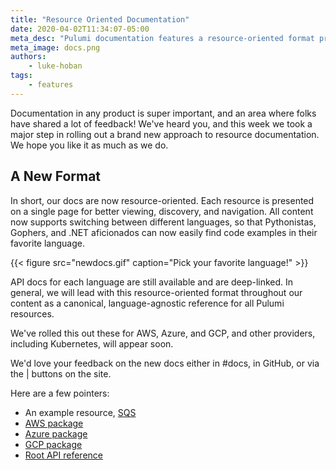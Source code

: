 ```yaml
---
title: "Resource Oriented Documentation"
date: 2020-04-02T11:34:07-05:00
meta_desc: "Pulumi documentation features a resource-oriented format presented as a single page per resource for easier reading, discovery, and navigation."
meta_image: docs.png
authors:
    - luke-hoban
tags:
    - features
---
```


Documentation in any product is super important, and an area where folks have shared a lot of feedback! We've heard you, and this week we took a major step in rolling out a brand new approach to resource documentation.  We hope you like it as much as we do.

<!--more-->

## A New Format

In short, our docs are now resource-oriented.  Each resource is presented on a single page for better viewing, discovery, and navigation. All content now supports switching between different languages, so that Pythonistas, Gophers, and .NET aficionados can now easily find code examples in their favorite language.

{{< figure src="newdocs.gif" caption="Pick your favorite language!" >}}

API docs for each language are still available and are deep-linked. In general, we will lead with this resource-oriented format throughout our content as a canonical, language-agnostic reference for all Pulumi resources.

We've rolled this out these for AWS, Azure, and GCP, and other providers, including Kubernetes, will appear soon.

We'd love your feedback on the new docs either in #docs, in GitHub, or via the <i class="fas fa-thumbs-up"></i> | <i class="fas fa-thumbs-down"></i> buttons on the site.

Here are a few pointers:

- An example resource, [SQS](https://www.pulumi.com/registry/packages/aws/api-docs/sqs/queue/)
- [AWS package](https://www.pulumi.com/registry/packages/aws/)
- [Azure package](https://www.pulumi.com/registry/packages/azure/)
- [GCP package](https://www.pulumi.com/registry/packages/gcp/api-docs/)
- [Root API reference](/registry/)
